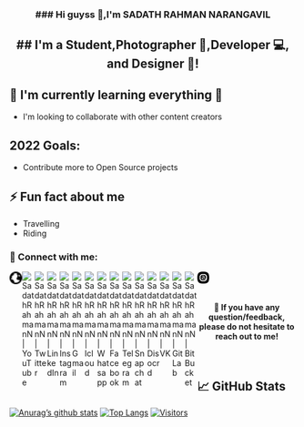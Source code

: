 <h3 align="center">
### Hi guyss 👋,I'm SADATH RAHMAN NARANGAVIL
</h3>

<h2 align="center">
## I'm a Student,Photographer 📸,Developer 💻, and Designer 🎨!
</h2>

## 🌱 I'm currently learning everything 🤣 
- I'm looking to collaborate with other content creators

## 2022 Goals:
- Contribute more to Open Source projects

## ⚡ Fun fact about me
- Travelling
- Riding

### 🤝 Connect with me:

[<img align="left" alt="SadathRahmanN.com" width="22px" src="https://raw.githubusercontent.com/iconic/open-iconic/master/svg/globe.svg" />][website]
[<img align="left" alt="SadathRahmanN | YouTube" width="22px" src="https://cdn.jsdelivr.net/npm/simple-icons@v3/icons/youtube.svg" />][youtube]
[<img align="left" alt="SadathRahmanN | Twitter" width="22px" src="https://cdn.jsdelivr.net/npm/simple-icons@v3/icons/twitter.svg" />][twitter]
[<img align="left" alt="SadathRahmanN | LinkedIn" width="22px" src="https://cdn.jsdelivr.net/npm/simple-icons@v3/icons/linkedin.svg" />][linkedin]
[<img align="left" alt="SadathRahmanN | Instagram" width="22px" src="https://cdn.jsdelivr.net/npm/simple-icons@v3/icons/instagram.svg" />][instagram]
[<img align="left" alt="SadathRahmanN | Gmail" width="22px" src="https://cdn.jsdelivr.net/npm/simple-icons@v3/icons/gmail.svg" />][gmail]
[<img align="left" alt="SadathRahmanN | Icloud" width="22px" src="https://cdn.jsdelivr.net/npm/simple-icons@v3/icons/icloud.svg" />][icloud]
[<img align="left" alt="SadathRahmanN | Whatsapp" width="22px" src="https://cdn.jsdelivr.net/npm/simple-icons@v3/icons/whatsapp.svg" />][whatsapp]
[<img align="left" alt="SadathRahmanN | Facebook" width="22px" src="https://cdn.jsdelivr.net/npm/simple-icons@v3/icons/facebook.svg" />][facebook]
[<img align="left" alt="SadathRahmanN | Telegram" width="22px" src="https://cdn.jsdelivr.net/npm/simple-icons@v3/icons/telegram.svg" />][telegram]
[<img align="left" alt="SadathRahmanN | Snapchat" width="22px" src="https://cdn.jsdelivr.net/npm/simple-icons@v3/icons/snapchat.svg" />][snapchat]
[<img align="left" alt="SadathRahmanN | Disocrd" width="22px" src="https://cdn.jsdelivr.net/npm/simple-icons@v3/icons/discord.svg" />][discord]
[<img align="left" alt="SadathRahmanN | VK" width="22px" src="https://cdn.jsdelivr.net/npm/simple-icons@v3/icons/vk.svg" />][vk]
[<img align="left" alt="SadathRahmanN | GitLab" width="22px" src="https://cdn.jsdelivr.net/npm/simple-icons@v3/icons/gitlab.svg" />][gitlab]
[<img align="left" alt="SadathRahmanN | BitBucket" width="22px" src="https://cdn.jsdelivr.net/npm/simple-icons@v3/icons/bitbucket.svg" />][bitbucket]
<a href="https://sayat.me/sadath_rahman_n"><img align="left" src="https://github.com/SadathRahmanN/social-media-icon/blob/main/sayat-black.svg" alt="sadath_rahman_n | Sayat" width="21px"/></a>

<br>
<br>

<h4 align="center"> 💬 If you have any question/feedback, please do not hesitate to reach out to me!
</h4>

<br />

## 📈 GitHub Stats

[![Anurag’s github stats](https://github-readme-stats.vercel.app/api?username=SadathRahmanN)](https://github.com/SadathRahmanN)
[![Top Langs](https://github-readme-stats.vercel.app/api/top-langs/?username=SadathRahmanN&layout=compact)](https://github.com/SadathRahmanN)
[![Visitors](https://visitor-badge.glitch.me/badge?page_id=SadathRahmanN.SadathRahmanN)](https://www.SadathRahmanN.dev/)

<br />
<br />

[website]: https://github.com/SadathRahmanN
[twitter]: https://twitter.com/Sadath_Rahman_N
[youtube]: https://youtube.com/sadathrahmann
[instagram]: https://www.instagram.com/_sa_ath_/
[linkedin]: https://www.linkedin.com/in/sadathrahmann/
[gmail]: sadathrahmann@gmail.com
[icloud]: sadathrahmann@icloud.com
[whatsapp]: https://wa.me/919747536130
[facebook]: https://www.facebook.com/SadathRahmanN
[telegram]: https://t.me/sa_ath
[snapchat]: https://www.snapchat.com/add/sadath_rahman
[discord]: https://support.discord.com/hc/en-us/profiles/7488526696983
[vk]: https://id.vk.com/account/#/main
[gitlab]: https://gitlab.com/SADATHRAHMANN
[bitbucket]: https://bitbucket.org/sadathrahmann-admin/
